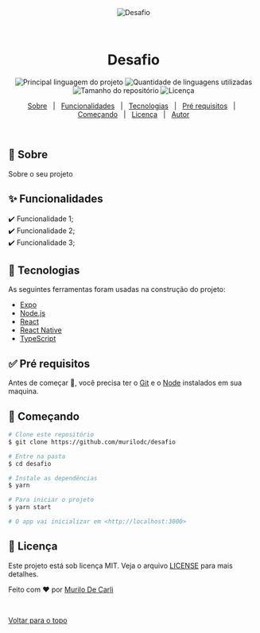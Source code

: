 <div align="center" id="top"> 
  <img src="./.github/app.gif" alt="Desafio" />

  &#xa0;

  <!-- <a href="https://desafio.netlify.com">Demo</a> -->
</div>

<h1 align="center">Desafio</h1>

<p align="center">
  <img alt="Principal linguagem do projeto" src="https://img.shields.io/github/languages/top/murilodc/desafio?color=56BEB8">

  <img alt="Quantidade de linguagens utilizadas" src="https://img.shields.io/github/languages/count/murilodc/desafio?color=56BEB8">

  <img alt="Tamanho do repositório" src="https://img.shields.io/github/repo-size/murilodc/desafio?color=56BEB8">

  <img alt="Licença" src="https://img.shields.io/github/license/murilodc/desafio?color=56BEB8">

  <!-- <img alt="Github issues" src="https://img.shields.io/github/issues/murilodc/desafio?color=56BEB8" /> -->

  <!-- <img alt="Github forks" src="https://img.shields.io/github/forks/murilodc/desafio?color=56BEB8" /> -->

  <!-- <img alt="Github stars" src="https://img.shields.io/github/stars/murilodc/desafio?color=56BEB8" /> -->
</p>

<!-- Status -->

<!-- <h4 align="center"> 
	🚧  Desafio 🚀 Em construção...  🚧
</h4> 

<hr> -->

<p align="center">
  <a href="#dart-sobre">Sobre</a> &#xa0; | &#xa0; 
  <a href="#sparkles-funcionalidades">Funcionalidades</a> &#xa0; | &#xa0;
  <a href="#rocket-tecnologias">Tecnologias</a> &#xa0; | &#xa0;
  <a href="#white_check_mark-pré-requesitos">Pré requisitos</a> &#xa0; | &#xa0;
  <a href="#checkered_flag-começando">Começando</a> &#xa0; | &#xa0;
  <a href="#memo-licença">Licença</a> &#xa0; | &#xa0;
  <a href="https://github.com/murilodc" target="_blank">Autor</a>
</p>

<br>

## :dart: Sobre ##

Sobre o seu projeto

## :sparkles: Funcionalidades ##

:heavy_check_mark: Funcionalidade 1;\
:heavy_check_mark: Funcionalidade 2;\
:heavy_check_mark: Funcionalidade 3;

## :rocket: Tecnologias ##

As seguintes ferramentas foram usadas na construção do projeto:

- [Expo](https://expo.io/)
- [Node.js](https://nodejs.org/en/)
- [React](https://pt-br.reactjs.org/)
- [React Native](https://reactnative.dev/)
- [TypeScript](https://www.typescriptlang.org/)

## :white_check_mark: Pré requisitos ##

Antes de começar :checkered_flag:, você precisa ter o [Git](https://git-scm.com) e o [Node](https://nodejs.org/en/) instalados em sua maquina.

## :checkered_flag: Começando ##

```bash
# Clone este repositório
$ git clone https://github.com/murilodc/desafio

# Entre na pasta
$ cd desafio

# Instale as dependências
$ yarn

# Para iniciar o projeto
$ yarn start

# O app vai inicializar em <http://localhost:3000>
```

## :memo: Licença ##

Este projeto está sob licença MIT. Veja o arquivo [LICENSE](LICENSE.md) para mais detalhes.


Feito com :heart: por <a href="https://github.com/murilodc" target="_blank">Murilo De Carli</a>

&#xa0;

<a href="#top">Voltar para o topo</a>
